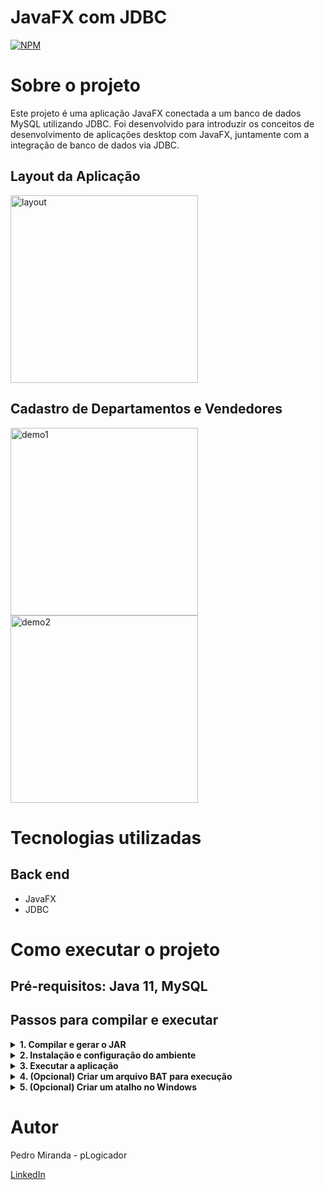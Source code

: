 # JavaFX com JDBC
[![NPM](https://img.shields.io/npm/l/react)](https://github.com/pLogicador/javafx-jdbc-workshop/blob/main/LICENSE) 

# Sobre o projeto

Este projeto é uma aplicação JavaFX conectada a um banco de dados MySQL utilizando JDBC. Foi desenvolvido para introduzir os conceitos de desenvolvimento de aplicações desktop com JavaFX, 
juntamente com a integração de banco de dados via JDBC.


## Layout da Aplicação

<img src="https://github.com/user-attachments/assets/cd61fdda-6b2c-4732-9f62-884f33c95924" alt="layout" width="300"/>


## Cadastro de Departamentos e Vendedores
<img src="https://github.com/user-attachments/assets/88c5d795-1bb1-43ee-ade5-95f6918ec4c7" alt="demo1" width="300"/>
<img src="https://github.com/user-attachments/assets/c75925b5-fef1-4b33-a7d3-dd5767f794fa" alt="demo2" width="300"/>


# Tecnologias utilizadas
## Back end
- JavaFX
- JDBC

# Como executar o projeto

## Pré-requisitos: Java 11, MySQL

## Passos para compilar e executar

<details>
  <summary><strong>1. Compilar e gerar o JAR</strong></summary>

* Gerar o arquivo JAR:
1. Clique com o botão direito no nome do projeto no IDE.
2. Selecione `Exportar`.
3. Vá para `Java` -> `Runnable JAR file` e clique em `Next`.
4. Selecione a classe principal (Main class).
5. Escolha a pasta de destino para salvar o JAR.
6. Em `Library handling`, selecione a terceira opção: `Package required libraries into generated JAR`.

* Pacote com arquivos:
1. Inclua o arquivo `JAR`.
2. Inclua o arquivo `db.properties`.
3. Inclua o `MySQL Connector`.
4. Inclua o `JavaFX SDK`.
5. Inclua o `Java JDK`.

</details>
<details>
  <summary><strong>2. Instalação e configuração do ambiente</strong></summary>

* Instalar o Java:
1. Faça o download e instale a JDK no link: [Oracle Java Downloads](https://www.oracle.com/java/technologies/downloads/?er=221886).
2. Configure a variável de ambiente `JAVA_HOME` (Ex: `C:\Program Files\Java\jdk-17.0.3`).

* Copiar JavaFX:
3. Baixe o SDK do JavaFX e configure a variável de ambiente `PATH_TO_FX` (Ex: `C:\java-libs\javafx-sdk\lib`).
4. Coloque o MySQL Connector na pasta lib.

* Copiar JAR e db.properties:
5. Copie o arquivo JAR e o arquivo `db.properties` para a pasta de destino onde você deseja executar a aplicação.

</details>
<details>
  <summary><strong>3. Executar a aplicação</strong></summary>
 
```bash
java --module-path %PATH_TO_FX% --add-modules javafx.controls,javafx.fxml -cp myapp.jar application.Main

```
</details>
<details>
  <summary><strong>4. (Opcional) Criar um arquivo BAT para execução</strong></summary>
 
```bash
java --module-path %PATH_TO_FX% --add-modules javafx.controls,javafx.fxml -cp myapp.jar application.Main
```
</details>
<details>
  <summary><strong>5. (Opcional) Criar um atalho no Windows</strong></summary>

```bash
# No campo "Target" do atalho, use:
"C:\Program Files\Java\jdk-17.0.3\bin\java.exe" --module-path %PATH_TO_FX% --add-modules javafx.controls,javafx.fxml -cp myapp.jar application.Main

# No campo "Start in", insira o caminho da pasta onde está o aplicativo:
C:\appfolder
```
</details>

# Autor

 Pedro Miranda - pLogicador

[LinkedIn](https://www.linkedin.com/in/pedroesm/)

